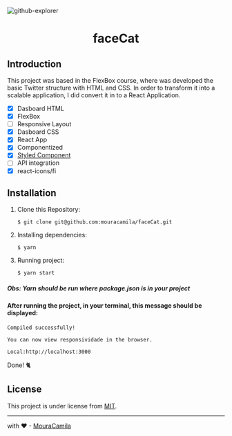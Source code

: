 ![github-explorer](https://raw.githubusercontent.com/mouracamila/faceCat/master/assets/faceCat.gif)

<h1 align="center">
faceCat
</h1>

## Introduction

This project was based in the FlexBox course, where was developed the basic Twitter structure with HTML and CSS. In order to transform it into a scalable application, I did convert it in to a React Application.

- [x] Dasboard HTML
- [x] FlexBox
- [ ] Responsive Layout
- [x] Dasboard CSS
- [x] React App
- [x] Componentized
- [x] [Styled Component](https://styled-components.com/)
- [ ] API integration
- [x] react-icons/fi

## Installation

1. Clone this Repository:

   `$ git clone git@github.com:mouracamila/faceCat.git`

2. Installing dependencies:

   `$ yarn`

3. Running project:

   `$ yarn start`

##### Obs: **Yarn** should be run where **package.json** is in your project

#### After running the project, in your terminal, this message should be displayed:

    Compiled successfully!

    You can now view responsividade in the browser.

    Local:http://localhost:3000

Done! 🐈

## License

This project is under license from [MIT](https://en.wikipedia.org/wiki/MIT_License).

---

with ❤ - [MouraCamila](https://github.com/mouracamila)
